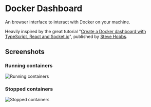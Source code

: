 # Docker Dashboard

An browser interface to interact with Docker on your machine.

Heavily inspired by the great tutorial "[Create a Docker dashboard with TypeScript, React and Socket.io](https://auth0.com/blog/docker-dashboard-with-react-typescript-socketio/)", published by [Steve Hobbs](http://twitter.com/elkdanger).

## Screenshots

### Running containers
![Running containers](https://user-images.githubusercontent.com/755254/28020353-6e9c6b90-655a-11e7-8db5-6d6b5140a268.png)


### Stopped containers
![Stopped containers](https://user-images.githubusercontent.com/755254/28020357-717a5c3c-655a-11e7-9530-3fb15663c397.png)
